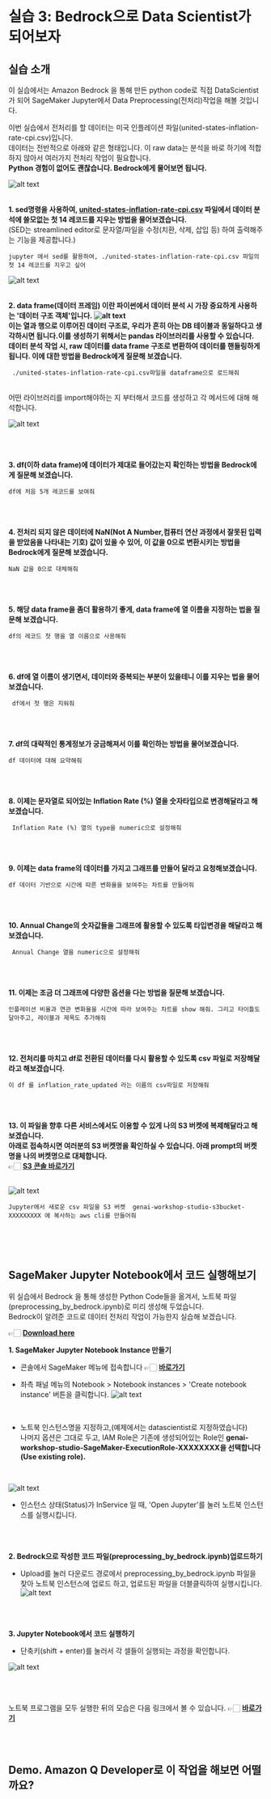 # 실습 3: Bedrock으로 Data Scientist가 되어보자
## 실습 소개
이 실습에서는 Amazon Bedrock 을 통해 만든 python code로
직접 DataScientist가 되어 SageMaker Jupyter에서  Data Preprocessing(전처리)작업을 해볼 것입니다.

이번 실습에서 전처리를 할 데이터는 미국 인플레이션 파일(united-states-inflation-rate-cpi.csv)입니다.</br>
데이터는 전반적으로 아래와 같은 형태입니다. 이 raw data는 분석을 바로 하기에 적합하지 않아서
여러가지 전처리 작업이 필요합니다.</br>**Python 경험이 없어도 괜찮습니다. Bedrock에게 물어보면 됩니다.**

![alt text](images/image-3.png)
</br>
</br>

**1. sed명령을 사용하여, [united-states-inflation-rate-cpi.csv](https://www.macrotrends.net/global-metrics/countries/USA/united-states/inflation-rate-cpi) 파일에서 데이터 분석에 쓸모없는 첫 14 레코드를 지우는 방법을 물어보겠습니다.**
<br>(SED는 streamlined editor로 문자열/파일을 수정(치환, 삭제, 삽입 등) 하여 출력해주는 기능을 제공합니다.)<br/>

```
jupyter 에서 sed를 활용하여, ./united-states-inflation-rate-cpi.csv 파일의 첫 14 레코드를 지우고 싶어
```
![alt text](images/aaaaaaa.jpg)
</br>
</br>

**2. data frame(데이터 프레임) 이란 파이썬에서 데이터 분석 시 가장 중요하게 사용하는 '데이터 구조 객체'입니다. 
![alt text](images/r13.10.png)
<br>이는 열과 행으로 이루어진 데이터 구조로, 우리가 흔히 아는 DB 테이블과 동일하다고 생각하시면 됩니다.이를 생성하기 위해서는 pandas 라이브러리를 사용할 수 있습니다. <br>
데이터 분석 작업 시, raw 데이터를 data frame 구조로 변환하여 데이터를 핸들링하게 됩니다.
이에 대한 방법을 Bedrock에게 질문해 보겠습니다.**

```
 ./united-states-inflation-rate-cpi.csv파일을 dataframe으로 로드해줘
```
<br>
어떤 라이브러리를 import해야하는 지 부터해서 코드를 생성하고 각 메서드에 대해 해석합니다. 
<br>

![alt text](images/46944067-539D-4657-BE00-24AFA467ACFA.jpeg)

<br/> 
<br/> 

**3. df(이하 data frame)에 데이터가 제대로 들어갔는지 확인하는 방법을 Bedrock에게 질문해 보겠습니다.**
```
df에 처음 5개 레코드를 보여줘 
```
<br/> 
<br/> 

**4. 전처리 되지 않은 데이터에 NaN(Not A Number,컴퓨터 연산 과정에서 잘못된 입력을 받았음을 나타내는 기호) 값이 있을 수 있어, 이 값을 0으로 변환시키는 방법을 Bedrock에게 질문해 보겠습니다.**
```
NaN 값을 0으로 대체해줘
```
<br/> 
<br/> 

**5. 해당 data frame을 좀더 활용하기 좋게, data frame에 열 이름을 지정하는 법을 질문해 보겠습니다.**
```
df의 레코드 첫 행을 열 이름으로 사용해줘
```
<br/> 
<br/> 

**6. df에 열 이름이 생기면서, 데이터와 중복되는 부분이 있을테니 이를 지우는 법을 물어보겠습니다.**
```
 df에서 첫 행은 지워줘
```
<br/> 
<br/> 

**7. df의 대략적인 통계정보가 궁금해져서 이를 확인하는 방법을 물어보겠습니다.**
```
df 데이터에 대해 요약해줘
```
<br/> 
<br/> 

**8. 이제는 문자열로 되어있는 Inflation Rate (%) 열을 숫자타입으로 변경해달라고 해보겠습니다.**
```
 Inflation Rate (%) 열의 type을 numeric으로 설정해줘
```
<br/> 
<br/> 

**9. 이제는 data frame의 데이터를 가지고 그래프를 만들어 달라고 요청해보겠습니다.**
```
df 데이터 기반으로 시간에 따른 변화율을 보여주는 차트를 만들어줘
```
<br/> 
<br/> 

**10.  Annual Change의 숫자값들을 그래프에 활용할 수 있도록 타입변경을 해달라고 해보겠습니다.**
```
 Annual Change 열을 numeric으로 설정해줘
```
<br/> 
<br/> 

**11. 이제는 조금 더 그래프에 다양한 옵션을 다는 방법을 질문해 보겠습니다.**
```
인플레이션 비율과 연관 변화율을 시간에 따라 보여주는 차트를 show 해줘. 그리고 타이틀도 달아주고, 레이블과 제목도 추가해줘
```
<br/> 
<br/> 

**12. 전처리를 마치고 df로 전환된 데이터를 다시 활용할 수 있도록 csv 파일로 저장해달라고 해보겠습니다.**
```
이 df 를 inflation_rate_updated 라는 이름의 csv파일로 저장해줘
```
<br/> 
<br/> 

**13. 이 파일을 향후 다른 서비스에서도 이용할 수 있게 나의 S3 버켓에 복제해달라고 해보겠습니다.
<br/> 아래로 접속하시면 여러분의 S3 버켓명을 확인하실 수 있습니다. 아래 prompt의 버켓명을 나의 버켓명으로 대체합니다.**
<br/> 👉🏻  **[S3 콘솔 바로가기](https://us-west-2.console.aws.amazon.com/s3/buckets?region=us-west-2)**

<br/>![alt text](images/FD2039BE-E406-4057-A079-CCE7B1831B9D.jpeg)

```
Jupyter에서 새로운 csv 파일을 S3 버켓  genai-workshop-studio-s3bucket-XXXXXXXXX 에 복사하는 aws cli를 만들어줘
```


<br/>
<br>
<br>

## SageMaker Jupyter Notebook에서 코드 실행해보기

위 실습에서 Bedrock 을 통해 생성한 Python Code들을 옮겨서, 노트북 파일(preprocessing_by_bedrock.ipynb)로 미리 생성해 두었습니다.
<br/> Bedrock이 알려준 코드로 데이터 전처리 작업이 가능한지 실습해 보겠습니다.

👉🏻 **[Download here](https://bedrock-yeonsool.s3.us-east-1.amazonaws.com/preprocessing_by_bedrock.ipynb?response-content-disposition=inline&X-Amz-Security-Token=IQoJb3JpZ2luX2VjEAkaCXVzLWVhc3QtMSJHMEUCIQDJ4JUJ5RvcF4ZUoqo6dqg1asCYvW0v7ZY3z1p3skixmQIgRcord6y%2F50L13CJPT3J%2BdHG0k63QkftIl88bfRDhrHQq7gIIgf%2F%2F%2F%2F%2F%2F%2F%2F%2F%2FARABGgw1OTIxMjg0ODY4NDIiDHNKhv6dZ5ee82QlRSrCAjpBNEHfOv1zyLUPhaDQREWPlHrD5yn5M7W3CJWq30fiAtU%2BNmWeVDZ3DQeXAuzX%2BNSGYIlIa%2BCSUDtJO3GLYyZchnRo7QIoSxWFk5E2qkcTQZOTZzi9CUf8KnPAgNLVdDuX0Dd9PaYpsdR0aoIPT8VEX4VNEZJ%2BT5FCxWgKYg8BdbzuNQ5OyE8IGvxmA5VbrMY7ZHVtSmYWSLYGRjqoKxz6ZZM2WVJNCfdOEy2uiRvEUENKoYqbEkC2h6VlskNxw85pmXV5PDMMT6mWVB6DaBNPLJKIlPj3%2BlwLotHYJKQ3mvLcBmA3y%2F%2B9jYtY7rXH4ksYGzsJNITbJsIpU8jxjJ97Uz6MjO%2Bp2V2MgZmJFUc9E2C783mE8QO81MBsy%2Fm7CWxYSYgocNa0K0ipu9wJ31fEEPg55aIF%2FfLN73Fo9Hp6ojYw%2Bbe%2FsgY6hwLFTx%2FMCM3mGr5%2FO1UKp5sd58lVigMqjsK4Lscl14cyGw9ba3knP2wcB%2F1wdZd4%2FNutFCGTN8oWrO9qkMXS8hIldW9uK5Btpws%2B3PJLz%2FLFuZswCvp3BWvBHmajqz8SL6ATduFIbubJ0OAQ0iQ9yY7Dh2M%2BQ983DxVraqU1df58ofLPmqSa%2Bw6FlvSU2xwVk8KNmX%2BijmaWUEMi0fpU3yxKqBzVg85tyvNNmSgnVrYwS0KlL5%2FUQVIEAaZZ%2FVi0GK8KLuF%2Bv7ynSlK30cZG2yneo6%2F8jSG1rAs0JhyH9C6wLQOrlNzG2bA7HUFgUDOQpSqptgV5oyLb3qk1Z6kYevYtNMqt%2FXm4HQ%3D%3D&X-Amz-Algorithm=AWS4-HMAC-SHA256&X-Amz-Date=20240524T001547Z&X-Amz-SignedHeaders=host&X-Amz-Expires=43200&X-Amz-Credential=ASIAYTXM3VW5KFJBZYE5%2F20240524%2Fus-east-1%2Fs3%2Faws4_request&X-Amz-Signature=a54b3ed99a698c91c56069c11fdd320fcb35aa6c142aae2e0e8d7a571a5bc526)**

**1. SageMaker Jupyter Notebook Instance 만들기**
- 콘솔에서 SageMaker 메뉴에 접속합니다
👉🏻  **[바로가기](https://us-west-2.console.aws.amazon.com/sagemaker/home?region=us-west-2#/getting-started)**

- 좌측 패널 메뉴의 Notebook > Notebook instances > 'Create notebook instance' 버튼을 클릭합니다.
![alt text](images/02BE88CB-C124-4959-8366-209941B4CD65_4_5005_c.jpeg)

<br/>

- 노트북 인스턴스명을 지정하고,(예제에서는 datascientist로 지정하였습니다)
<br> 나머지 옵션은 그대로 두고, IAM Role은 기존에 생성되어있는 Role인 **genai-workshop-studio-SageMaker-ExecutionRole-XXXXXXXX을 선택합니다(Use existing role).**
<br>

![alt text](images/CCB047AF-8AC2-457D-96BB-2DF4650F7526.jpeg)


- 인스턴스 상태(Status)가 InService 일 때, 'Open Jupyter'를 눌러 노트북 인스턴스를 실행시킵니다. 


<br>
<br>

**2. Bedrock으로 작성한 코드 파일(preprocessing_by_bedrock.ipynb)업로드하기**

- Upload를 눌러 다운로드 경로에서 preprocessing_by_bedrock.ipynb 파일을 찾아 노트북 인스턴스에 업로드 하고, 업로드된 파일을 더블클릭하여  실행시킵니다. 
![alt text](images/7290885F-CBDE-4877-8077-F5E9FA9D397A_4_5005_c.jpeg)

<br>
<br>

**3. Jupyter Notebook에서 코드 실행하기**
- 단축키(shift + enter)를 눌러서 각 셀들이 실행되는 과정을 확인합니다.

![alt text](images/CD6F7221-998E-43CB-BD0E-9AA47BF47BC4.jpeg)

<br>
<br>

노트북 프로그램을 모두 실행한 뒤의 모습은 다음 링크에서 볼 수 있습니다.
👉🏻  **[바로가기](https://github.com/caracalgit/bedrock-workshop/blob/main/04_Code_Generation/files/preprocessing_by_bedrock_result.ipynb)**


<!--파일을 모두 실행한 뒤 


전처리한 파일이 노트북 인스턴스 로컬에 저장됩니다.

[이미지 추가 예정]



전처리한 파일이 S3 버켓에 저장됩니다. 
[이미지 추가 예정]
-->

<br>
<br>

## Demo. Amazon Q Developer로 이 작업을 해보면 어떨까요?

<br>
<br>
